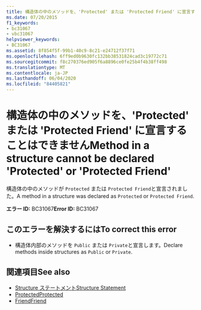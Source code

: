 ```yaml
---
title: 構造体の中のメソッドを、'Protected' または 'Protected Friend' に宣言することはできません
ms.date: 07/20/2015
f1_keywords:
- bc31067
- vbc31067
helpviewer_keywords:
- BC31067
ms.assetid: 8f854f5f-99b1-40c9-8c21-e24712f37f71
ms.openlocfilehash: 6ff9ed0b9630fc132bb38531824cad3c19772c71
ms.sourcegitcommit: f8c270376ed905f6a8896ce0fe25b4f4b38ff498
ms.translationtype: MT
ms.contentlocale: ja-JP
ms.lasthandoff: 06/04/2020
ms.locfileid: "84405821"
---
```

# <a name="method-in-a-structure-cannot-be-declared-protected-or-protected-friend"></a><span data-ttu-id="84f40-102">構造体の中のメソッドを、'Protected' または 'Protected Friend' に宣言することはできません</span><span class="sxs-lookup"><span data-stu-id="84f40-102">Method in a structure cannot be declared 'Protected' or 'Protected Friend'</span></span>
<span data-ttu-id="84f40-103">構造体の中のメソッドが `Protected` または `Protected Friend`と宣言されました。</span><span class="sxs-lookup"><span data-stu-id="84f40-103">A method in a structure was declared as `Protected` or `Protected Friend`.</span></span>  
  
 <span data-ttu-id="84f40-104">**エラー ID:** BC31067</span><span class="sxs-lookup"><span data-stu-id="84f40-104">**Error ID:** BC31067</span></span>  
  
## <a name="to-correct-this-error"></a><span data-ttu-id="84f40-105">このエラーを解決するには</span><span class="sxs-lookup"><span data-stu-id="84f40-105">To correct this error</span></span>  
  
- <span data-ttu-id="84f40-106">構造体内部のメソッドを `Public` または `Private`と宣言します。</span><span class="sxs-lookup"><span data-stu-id="84f40-106">Declare methods inside structures as `Public` or `Private`.</span></span>  
  
## <a name="see-also"></a><span data-ttu-id="84f40-107">関連項目</span><span class="sxs-lookup"><span data-stu-id="84f40-107">See also</span></span>

- [<span data-ttu-id="84f40-108">Structure ステートメント</span><span class="sxs-lookup"><span data-stu-id="84f40-108">Structure Statement</span></span>](../language-reference/statements/structure-statement.md)
- [<span data-ttu-id="84f40-109">Protected</span><span class="sxs-lookup"><span data-stu-id="84f40-109">Protected</span></span>](../language-reference/modifiers/protected.md)
- [<span data-ttu-id="84f40-110">Friend</span><span class="sxs-lookup"><span data-stu-id="84f40-110">Friend</span></span>](../language-reference/modifiers/friend.md)

